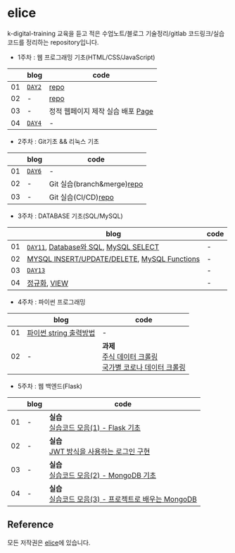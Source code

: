 # elice

k-digital-training 교육을 듣고 적은 수업노트/블로그 기술정리/gitlab 코드링크/실습코드를 정리하는 repository입니다.

- 1주차 : 웹 프로그래밍 기초(HTML/CSS/JavaScript)

|     | blog                                                                                    | code                                                                                          |
| --- | --------------------------------------------------------------------------------------- | --------------------------------------------------------------------------------------------- |
| 01  | [`DAY2`](https://velog.io/@ss-won/앨리스elice-레이서-1기-01주차DAY2-웹-프로그래밍-기초) | [repo](https://kdt-gitlab.elice.io/j_wish_/web)                                               |
| 02  | -                                                                                       | [repo](https://kdt-gitlab.elice.io/j_wish_/introduce-page-jwish)                              |
| 03  | -                                                                                       | 정적 웹페이지 제작 실습 배포 [Page](http://j_wish_.kdt-gitlab.elice.io/introduce-page-jwish/) |
| 04  | [`DAY4`](https://velog.io/@ss-won/앨리스elice-레이서-1기-01주차DAY4-웹-프로그래밍-기초) | -                                                                                             |

- 2주차 : Git기초 && 리눅스 기초

|     | blog                                                                          | code                                                                                        |
| --- | ----------------------------------------------------------------------------- | ------------------------------------------------------------------------------------------- |
| 01  | [`DAY6`](https://velog.io/@ss-won/앨리스elice-레이서-1기-02주차DAY6-Git-기초) | -                                                                                           |
| 02  | -                                                                             | Git 실습(branch&merge)[repo](https://kdt-gitlab.elice.io/j_wish_/remote_repo)               |
| 03  | -                                                                             | Git 실습(CI/CD)[repo](https://kdt-gitlab.elice.io/j_wish_/testproject-ci-cd/-/tree/master/) |

- 3주차 : DATABASE 기초(SQL/MySQL)

|     | blog                                                                                                                                                                                                                                                | code |
| --- | --------------------------------------------------------------------------------------------------------------------------------------------------------------------------------------------------------------------------------------------------- | ---- |
| 01  | [`DAY11`](https://velog.io/@ss-won/앨리스elice-레이서-1기-03주차DAY11-데이터베이스-기초), [Database와 SQL](https://velog.io/@ss-won/Database-데이터베이스와-SQL), [MySQL SELECT](https://velog.io/@ss-won/DatabaseMySQL-MySQL-SELECT-구문-활용하기) | -    |
| 02  | [MYSQL INSERT/UPDATE/DELETE](https://velog.io/@ss-won/DatabaseMySQL-MySQL-INSERT-UPDATE-DELETE-구문-사용하기), [MySQL Functions](https://velog.io/@ss-won/DatabaseMySQL-MySQL-SELECT문에-Function-활용하기)                                         | -    |
| 03  | [`DAY13`](https://velog.io/@ss-won/앨리스elice-레이서-1기-03주차DAY13-데이터베이스-기초2)                                                                                                                                                           | -    |
| 04  | [정규화](https://velog.io/@ss-won/Database-데이터베이스의-정규화), [VIEW](https://velog.io/@ss-won/DatabaseMySQL-데이터베이스의-뷰View-사용하기)                                                                                                    | -    |

- 4주차 : 파이썬 프로그래밍

|     | blog                                                                                              | code                                                                                                                                                                                                                                                |
| --- | ------------------------------------------------------------------------------------------------- | --------------------------------------------------------------------------------------------------------------------------------------------------------------------------------------------------------------------------------------------------- |
| 01  | [파이썬 string 출력방법](https://velog.io/@ss-won/Python-print시-문자열을-특정-패턴으로-출력하기) | -                                                                                                                                                                                                                                                   |
| 02  | -                                                                                                 | **과제**<br> [주식 데이터 크롤링](https://github.com/ss-won/elice/blob/master/4주차/과제/주식%20데이터%20크롤링.py) <br> [국가별 코로나 데이터 크롤링](https://github.com/ss-won/elice/blob/master/4주차/과제/국가별%20코로나%20데이터%20크롤링.py) |

- 5주차 : 웹 백엔드(Flask)

|     | blog | code                                                                                                                                                         |
| --- | ---- | ------------------------------------------------------------------------------------------------------------------------------------------------------------ |
| 01  | -    | **실습**<br> [실습코드 모음(1) - Flask 기초](https://github.com/ss-won/elice/blob/master/5주차/readme.md#flask-웹-프로그래밍2021-01-19)                      |
| 02  | -    | **실습**<br> [JWT 방식을 사용하는 로그인 구현](https://github.com/ss-won/elice/blob/master/5주차/2021-01-20/app.py)                                          |
| 03  | -    | **실습**<br> [실습코드 모음(2) - MongoDB 기초](https://github.com/ss-won/elice/blob/master/5주차/readme.md#mongodb-기초2021-01-21)                           |
| 04  | -    | **실습**<br> [실습코드 모음(3) - 프로젝트로 배우는 MongoDB](https://github.com/ss-won/elice/blob/master/5주차/readme.md#프로젝트로-배우는-mongodb2021-01-22) |

## Reference

모든 저작권은 [elice](https://elice.io)에 있습니다.
